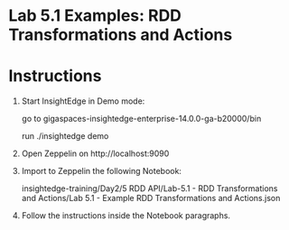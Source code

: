 # Lab 5.1 Examples: RDD Transformations and Actions

# Instructions

1. Start InsightEdge in Demo mode:

    go to gigaspaces-insightedge-enterprise-14.0.0-ga-b20000/bin

    run ./insightedge demo

2. Open Zeppelin on http://localhost:9090

3. Import to Zeppelin the following Notebook:

    insightedge-training/Day2/5 RDD API/Lab-5.1 - RDD Transformations and Actions/Lab 5.1 - Example RDD Transformations and Actions.json
    
4. Follow the instructions inside the Notebook paragraphs.
